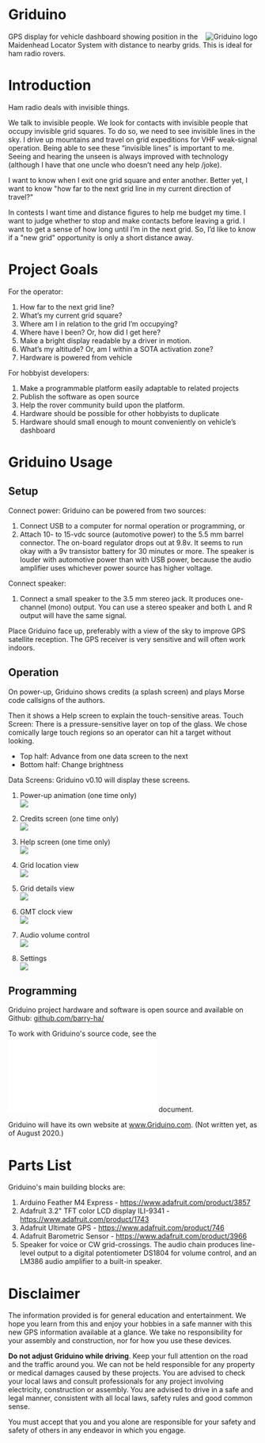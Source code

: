 # Griduino
<img src="img/griduino-logo-120.png" align="right" alt="Griduino logo" title="Griduino logo"/>GPS display for vehicle dashboard showing position in the Maidenhead Locator System with distance to nearby grids. This is ideal for ham radio rovers.

# Introduction
Ham radio deals with invisible things.

We talk to invisible people. We look for contacts with invisible people that occupy invisible grid squares. To do so, we need to see invisible lines in the sky. I drive up mountains and travel on grid expeditions for VHF weak-signal operation. Being able to see these “invisible lines” is important to me. Seeing and hearing the unseen is always improved with technology (although I have that one uncle who doesn’t need any help /joke).

I want to know when I exit one grid square and enter another. Better yet, I want to know "how far to the next grid line in my current direction of travel?"

In contests I want time and distance figures to help me budget my time. I want to judge whether to stop and make contacts before leaving a grid. I want to get a sense of how long until I’m in the next grid. So, I’d like to know if a "new grid" opportunity is only a short distance away.

# Project Goals
For the operator:
1. How far to the next grid line?
1. What’s my current grid square?
1. Where am I in relation to the grid I’m occupying?
1. Where have I been? Or, how did I get here?
1. Make a bright display readable by a driver in motion.
1. What’s my altitude? Or, am I within a SOTA activation zone?
1. Hardware is powered from vehicle

For hobbyist developers:
1. Make a programmable platform easily adaptable to related projects
1. Publish the software as open source
1. Help the rover community build upon the platform.
1. Hardware should be possible for other hobbyists to duplicate
1. Hardware should small enough to mount conveniently on vehicle’s dashboard

# 	Griduino Usage
## Setup
Connect power: Griduino can be powered from two sources:
1. Connect USB to a computer for normal operation or programming, or
1. Attach 10- to 15-vdc source (automotive power) to the 5.5 mm barrel connector. The on-board regulator drops out at 9.8v. It seems to run okay with a 9v transistor battery for 30 minutes or more. 
The speaker is louder with automotive power than with USB power, because the audio amplifier uses whichever power source has higher voltage. 

Connect speaker:
1. Connect a small speaker to the 3.5 mm stereo jack.
It produces one-channel (mono) output. You can use a stereo speaker and both L and R output will have the same signal.

Place Griduino face up, preferably with a view of the sky to improve GPS satellite reception. The GPS receiver is very sensitive and will often work indoors.

## Operation
On power-up, Griduino shows credits (a splash screen) and plays Morse code callsigns of the authors.

Then it shows a Help screen to explain the touch-sensitive areas.
Touch Screen: There is a pressure-sensitive layer on top of the glass. We chose comically large touch regions so an operator can hit a target without looking.

- Top half:	Advance from one data screen to the next
- Bottom half:	Change brightness

Data Screens: Griduino v0.10 will display these screens.

1. Power-up animation (one time only)<br/>
![](hardware/img/view-anim-img7044.jpg)

2. Credits screen (one time only)<br/>
![](hardware/img/view-credits-img7045.jpg)

3. Help screen (one time only)<br/>
![](hardware/img/view-help-img7111.jpg)

4. Grid location view<br/>
![](hardware/img/view-grid-img7046.jpg)

5. Grid details view<br/>
![](hardware/img/view-detail-img7047.jpg)

6. GMT clock view<br/>
![](hardware/img/view-gmt-img7048.jpg)

7. Audio volume control<br/>
![](hardware/img/view-volume-img7049.jpg)

8. Settings<br/>
![](hardware/img/view-settings-img7050.jpg)


## Programming
Griduino project hardware and software is open source and available on Github: [github.com/barry-ha/](https://github.com/barry-ha/)

To work with Griduino's source code, see the ![Programming](docs/PROGRAMMING.md) document.

Griduino will have its own website at www.Griduino.com. (Not written yet, as of August 2020.)

# Parts List
Griduino's main building blocks are:
1. Arduino Feather M4 Express - https://www.adafruit.com/product/3857 
1. Adafruit 3.2" TFT color LCD display ILI-9341 - https://www.adafruit.com/product/1743 
1. Adafruit Ultimate GPS - https://www.adafruit.com/product/746
1. Adafruit Barometric Sensor - https://www.adafruit.com/product/3966 
1. Speaker for voice or CW grid-crossings. The audio chain produces line-level output to a digital potentiometer DS1804 for volume control, and an LM386 audio amplifier to a built-in speaker.

# Disclaimer

The information provided is for general education and entertainment. We hope you learn from this and enjoy your hobbies in a safe manner with this new GPS information available at a glance. We take no responsibility for your assembly and construction, nor for how you use these devices. 

**Do not adjust Griduino while driving**. Keep your full attention on the road and the traffic around you. We can not be held responsible for any property or medical damages caused by these projects. You are advised to check your local laws and consult professionals for any project involving electricity, construction or assembly. You are advised to drive in a safe and legal manner, consistent with all local laws, safety rules and good common sense.

You must accept that you and you alone are responsible for your safety and safety of others in any endeavor in which you engage.

